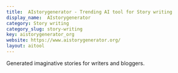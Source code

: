 ```yaml
---
title:  AIstorygenerator - Trending AI tool for Story writing
display_name:  AIstorygenerator
category: Story writing
category_slug: story-writing
key: aistorygenerator_org
website: https://www.aistorygenerator.org/
layout: aitool
---
```


Generated imaginative stories for writers and bloggers.
